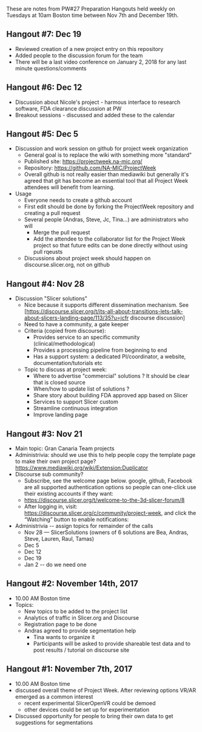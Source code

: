 These are notes from PW#27 Preparation Hangouts held weekly on Tuesdays at 10am Boston time between Nov 7th and December 19th.

## Hangout #7: Dec 19

* Reviewed creation of a new project entry on this repository
* Added people to the discussion forum for the team
* There will be a last video conference on January 2, 2018 for any last minute questions/comments

## Hangout #6: Dec 12

* Discussion about Nicole's project - harmous interface to research software, FDA clearance discussion at PW
* Breakout sessions - discussed and added these to the calendar

## Hangout #5: Dec 5

* Discussion and work session on github for project week organization
  * General goal is to replace the wiki with something more "standard"
  * Published site: https://projectweek.na-mic.org/
  * Repository: https://github.com/NA-MIC/ProjectWeek
  * Overall github is not really easier than mediawiki but generally it's agreed that git has become an essential tool that all Project Week attendees will benefit from learning.
* Usage
  * Everyone needs to create a github account
  * First edit should be done by forking the ProjectWeek repository and creating a pull request
  * Several people (Andras, Steve, Jc, Tina...) are administrators who will
    * Merge the pull request
    * Add the attendee to the collaborator list for the Project Week project so that future edits can be done directly without using pull rqeusts
  * Discussions about project week should happen on discourse.slicer.org, not on github

## Hangout #4: Nov 28

* Discussion "Slicer solutions"
  * Nice because it supports different dissemination mechanism. See [https://discourse.slicer.org/t/its-all-about-transitions-lets-talk-about-slicers-landing-page/113/35?u=jcfr discourse discussion]
  * Need to have a community, a gate keeper
  * Criteria (copied from discourse):
    * Provides service to an specific community (clinical/methodological)
    * Provides a processing pipeline from beginning to end
    * Has a support system: a dedicated PI/coordinator, a website, documentation/tutorials etc
  * Topic to discuss at project week:
    * Where to advertise "commercial" solutions ? It should be clear that is closed source
    * When/how to update list of solutions ?
    * Share story about building FDA approved app based on Slicer
    * Services to support Slicer custom
    * Streamline continuous integration
    * Improve landing page

## Hangout #3: Nov 21

* Main topic: Gran Canaria Team projects
* Administrivia: should we use this to help people copy the template page to make their own project page? https://www.mediawiki.org/wiki/Extension:Duplicator
* Discourse sub community? 
  * Subscribe, see the welcome page below. google, github, Facebook are all supported authentication options so people can one-click use their existing accounts if they want:
  * https://discourse.slicer.org/t/welcome-to-the-3d-slicer-forum/8
  * After logging in, visit: https://discourse.slicer.org/c/community/project-week, and click the “Watching” button to enable notifications:
* Administrivia -- assign topics for remainder of the calls
  * Nov 28 — SlicerSolutions (owners of 6 solutions are Bea, Andras, Steve, Lauren, Raul, Tamas)
  * Dec 5
  * Dec 12
  * Dec 19
  * Jan 2 -- do we need one

## Hangout #2: November 14th, 2017

* 10.00 AM Boston time
* Topics:
  * New topics to be added to the project list
  * Analytics of traffic in Slicer.org and Discourse
  * Registration page to be done
  * Andras agreed to provide segmentation help
    * Tina wants to organize it
    * Participants will be asked to provide shareable test data and to post results / tutorial on discourse site

## Hangout #1: November 7th, 2017

* 10.00 AM Boston time
* discussed overall theme of Project Week.  After reviewing options VR/AR emerged as a common interest
  * recent experimental SlicerOpenVR could be demoed
  * other devices could be set up for experimentation
* Discussed opportunity for people to bring their own data to get suggestions for segmentations
